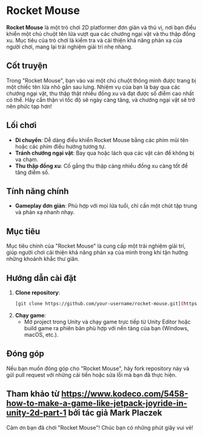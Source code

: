 # Rocket Mouse

**Rocket Mouse** là một trò chơi 2D platformer đơn giản và thú vị, nơi bạn điều khiển một chú chuột tên lửa vượt qua các chướng ngại vật và thu thập đồng xu. Mục tiêu của trò chơi là kiểm tra và cải thiện khả năng phản xạ của người chơi, mang lại trải nghiệm giải trí nhẹ nhàng.

## Cốt truyện

Trong "Rocket Mouse", bạn vào vai một chú chuột thông minh được trang bị một chiếc tên lửa nhỏ gắn sau lưng. Nhiệm vụ của bạn là bay qua các chướng ngại vật, thu thập thật nhiều đồng xu và đạt được số điểm cao nhất có thể. Hãy cẩn thận vì tốc độ sẽ ngày càng tăng, và chướng ngại vật sẽ trở nên phức tạp hơn!

## Lối chơi

- **Di chuyển**: Dễ dàng điều khiển Rocket Mouse bằng các phím mũi tên hoặc các phím điều hướng tương tự.
- **Tránh chướng ngại vật**: Bay qua hoặc lách qua các vật cản để không bị va chạm.
- **Thu thập đồng xu**: Cố gắng thu thập càng nhiều đồng xu càng tốt để tăng điểm số.

## Tính năng chính

- **Gameplay đơn giản**: Phù hợp với mọi lứa tuổi, chỉ cần một chút tập trung và phản xạ nhanh nhạy.

## Mục tiêu

Mục tiêu chính của "Rocket Mouse" là cung cấp một trải nghiệm giải trí, giúp người chơi cải thiện khả năng phản xạ của mình trong khi tận hưởng những khoảnh khắc thư giãn.

## Hướng dẫn cài đặt

1. **Clone repository**:
    ```bash
    [git clone https://github.com/your-username/rocket-mouse.git](https://github.com/hakichi307/Rocket-Mouse.git)
    ```
2. **Chạy game**:
    - Mở project trong Unity và chạy game trực tiếp từ Unity Editor hoặc build game ra phiên bản phù hợp với nền tảng của bạn (Windows, macOS, etc.).

## Đóng góp

Nếu bạn muốn đóng góp cho "Rocket Mouse", hãy fork repository này và gửi pull request với những cải tiến hoặc sửa lỗi mà bạn đã thực hiện.

## Tham khảo từ  https://www.kodeco.com/5458-how-to-make-a-game-like-jetpack-joyride-in-unity-2d-part-1 bởi tác giả Mark Placzek

Cảm ơn bạn đã chơi "Rocket Mouse"! Chúc bạn có những phút giây vui vẻ!
